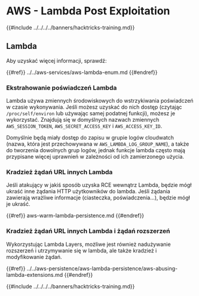 # AWS - Lambda Post Exploitation

{{#include ../../../../banners/hacktricks-training.md}}

## Lambda

Aby uzyskać więcej informacji, sprawdź:

{{#ref}}
../../aws-services/aws-lambda-enum.md
{{#endref}}

### Ekstrahowanie poświadczeń Lambda

Lambda używa zmiennych środowiskowych do wstrzykiwania poświadczeń w czasie wykonywania. Jeśli możesz uzyskać do nich dostęp (czytając `/proc/self/environ` lub używając samej podatnej funkcji), możesz je wykorzystać. Znajdują się w domyślnych nazwach zmiennych `AWS_SESSION_TOKEN`, `AWS_SECRET_ACCESS_KEY` i `AWS_ACCESS_KEY_ID`.

Domyślnie będą miały dostęp do zapisu w grupie logów cloudwatch (nazwa, która jest przechowywana w `AWS_LAMBDA_LOG_GROUP_NAME`), a także do tworzenia dowolnych grup logów, jednak funkcje lambda często mają przypisane więcej uprawnień w zależności od ich zamierzonego użycia.

### Kradzież żądań URL innych Lambda

Jeśli atakujący w jakiś sposób uzyska RCE wewnątrz Lambda, będzie mógł ukraść inne żądania HTTP użytkowników do lambda. Jeśli żądania zawierają wrażliwe informacje (ciasteczka, poświadczenia...), będzie mógł je ukraść.

{{#ref}}
aws-warm-lambda-persistence.md
{{#endref}}

### Kradzież żądań URL innych Lambda i żądań rozszerzeń

Wykorzystując Lambda Layers, możliwe jest również nadużywanie rozszerzeń i utrzymywanie się w lambda, ale także kradzież i modyfikowanie żądań.

{{#ref}}
../../aws-persistence/aws-lambda-persistence/aws-abusing-lambda-extensions.md
{{#endref}}

{{#include ../../../../banners/hacktricks-training.md}}
